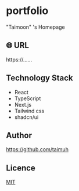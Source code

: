 # portfolio

"Taimoon" 's Homepage

## 🌐 URL

https://......

## Technology Stack

- React
- TypeScript
- Next.js
- Tailwind css
- shadcn/ui

## Author

https://github.com/taimuh

## Licence

[MIT](https://github.com/taimuh/portfolio/blob/main/LICENSE)
